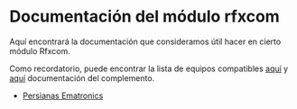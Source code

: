 # Documentación del módulo rfxcom

Aquí encontrará la documentación que consideramos útil hacer en cierto módulo Rfxcom.

Como recordatorio, puede encontrar la lista de equipos compatibles [aquí](https://compatibility.jeedom.com/index.php?v=d&p=home&search=&plugin=rfxcom) y [aquí](https://doc.jeedom.com/es_ES/plugins/automation%20protocol/rfxcom/) documentación del complemento.

- [Persianas Ematronics](ematronics.volets.md)
